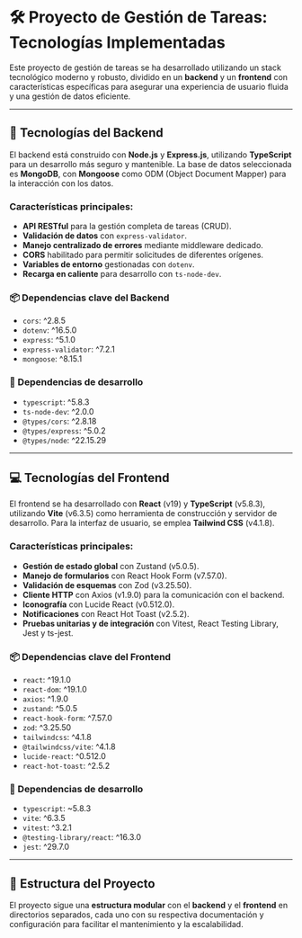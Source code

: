# 🛠️ Proyecto de Gestión de Tareas: Tecnologías Implementadas

Este proyecto de gestión de tareas se ha desarrollado utilizando un stack tecnológico moderno y robusto, dividido en un **backend** y un **frontend** con características específicas para asegurar una experiencia de usuario fluida y una gestión de datos eficiente.

---

## 🔧 Tecnologías del Backend

El backend está construido con **Node.js** y **Express.js**, utilizando **TypeScript** para un desarrollo más seguro y mantenible. La base de datos seleccionada es **MongoDB**, con **Mongoose** como ODM (Object Document Mapper) para la interacción con los datos.

### Características principales:
- **API RESTful** para la gestión completa de tareas (CRUD).
- **Validación de datos** con `express-validator`.
- **Manejo centralizado de errores** mediante middleware dedicado.
- **CORS** habilitado para permitir solicitudes de diferentes orígenes.
- **Variables de entorno** gestionadas con `dotenv`.
- **Recarga en caliente** para desarrollo con `ts-node-dev`.

### 📦 Dependencias clave del Backend
- `cors`: ^2.8.5
- `dotenv`: ^16.5.0
- `express`: ^5.1.0
- `express-validator`: ^7.2.1
- `mongoose`: ^8.15.1

### 🧪 Dependencias de desarrollo
- `typescript`: ^5.8.3
- `ts-node-dev`: ^2.0.0
- `@types/cors`: ^2.8.18
- `@types/express`: ^5.0.2
- `@types/node`: ^22.15.29

---

## 💻 Tecnologías del Frontend

El frontend se ha desarrollado con **React** (v19) y **TypeScript** (v5.8.3), utilizando **Vite** (v6.3.5) como herramienta de construcción y servidor de desarrollo. Para la interfaz de usuario, se emplea **Tailwind CSS** (v4.1.8).

### Características principales:
- **Gestión de estado global** con Zustand (v5.0.5).
- **Manejo de formularios** con React Hook Form (v7.57.0).
- **Validación de esquemas** con Zod (v3.25.50).
- **Cliente HTTP** con Axios (v1.9.0) para la comunicación con el backend.
- **Iconografía** con Lucide React (v0.512.0).
- **Notificaciones** con React Hot Toast (v2.5.2).
- **Pruebas unitarias y de integración** con Vitest, React Testing Library, Jest y ts-jest.

### 📦 Dependencias clave del Frontend
- `react`: ^19.1.0
- `react-dom`: ^19.1.0
- `axios`: ^1.9.0
- `zustand`: ^5.0.5
- `react-hook-form`: ^7.57.0
- `zod`: ^3.25.50
- `tailwindcss`: ^4.1.8
- `@tailwindcss/vite`: ^4.1.8
- `lucide-react`: ^0.512.0
- `react-hot-toast`: ^2.5.2

### 🧪 Dependencias de desarrollo
- `typescript`: ~5.8.3
- `vite`: ^6.3.5
- `vitest`: ^3.2.1
- `@testing-library/react`: ^16.3.0
- `jest`: ^29.7.0

---

## 📁 Estructura del Proyecto

El proyecto sigue una **estructura modular** con el **backend** y el **frontend** en directorios separados, cada uno con su respectiva documentación y configuración para facilitar el mantenimiento y la escalabilidad.
